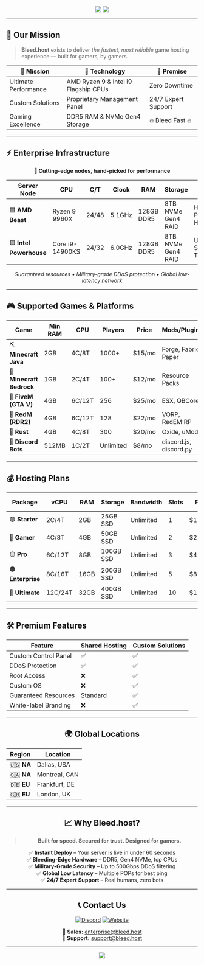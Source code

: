 <!-- HEADER -->
<div align="center">
  <img src="https://readme-typing-svg.herokuapp.com?font=Fira+Code&size=36&duration=2500&pause=1800&color=FF0000&center=true&vCenter=true&width=960&lines=🔥+Welcome+to+Bleed.host;Where+Performance+Meets+Perfection;Enterprise-Grade+Game+Hosting+⚡;Bleeding-Edge+Hardware+%7C+Zero+Compromise" />
  
  <img src="https://capsule-render.vercel.app/api?type=rect&color=FF0000&height=5&section=header"/>
</div>

---

## 🎯 **Our Mission**
> **Bleed.host** exists to deliver *the fastest, most reliable* game hosting experience — built for gamers, by gamers.

<div align="center">

| 🎯 **Mission**        | 🔧 **Technology**                       | 🌟 **Promise**        |
|----------------------|------------------------------------------|-----------------------|
| Ultimate Performance | AMD Ryzen 9 & Intel i9 Flagship CPUs      | Zero Downtime         |
| Custom Solutions     | Proprietary Management Panel             | 24/7 Expert Support   |
| Gaming Excellence    | DDR5 RAM & NVMe Gen4 Storage              | 🔥 Bleed Fast 🔥    |

</div>

---

## ⚡ **Enterprise Infrastructure**

<div align="center">

**🚀 Cutting-edge nodes, hand-picked for performance**
  
| **Server Node**        | **CPU**               | **C/T** | **Clock** | **RAM**     | **Storage**        | **Best For**             |
|------------------------|----------------------|---------|-----------|-------------|--------------------|--------------------------|
| 🟥 **AMD Beast**       | Ryzen 9 9960X         | 24/48   | 5.1GHz    | 128GB DDR5  | 8TB NVMe Gen4 RAID | High-Performance Hosting |
| 🟦 **Intel Powerhouse**| Core i9-14900KS       | 24/32   | 6.0GHz    | 128GB DDR5  | 8TB NVMe Gen4 RAID | Ultra-Fast Single Thread |

*Guaranteed resources • Military-grade DDoS protection • Global low-latency network*

</div>

---

## 🎮 **Supported Games & Platforms**

<div align="center">

| **Game**              | **Min RAM** | **CPU**    | **Players** | **Price**  | **Mods/Plugins** |
|-----------------------|------------|-----------|------------|------------|------------------|
| ⛏ **Minecraft Java**  | 2GB        | 4C/8T     | 1000+      | $15/mo     | Forge, Fabric, Paper |
| 📱 **Minecraft Bedrock**| 1GB       | 2C/4T     | 100+       | $12/mo     | Resource Packs |
| 🚓 **FiveM (GTA V)**  | 4GB        | 6C/12T    | 256        | $25/mo     | ESX, QBCore |
| 🤠 **RedM (RDR2)**    | 4GB        | 6C/12T    | 128        | $22/mo     | VORP, RedEM:RP |
| 🔫 **Rust**           | 4GB        | 4C/8T     | 300        | $20/mo     | Oxide, uMod |
| 🤖 **Discord Bots**   | 512MB      | 1C/2T     | Unlimited  | $8/mo      | discord.js, discord.py |

</div>

---

## 💰 **Hosting Plans**

<div align="center">

| **Package**   | **vCPU** | **RAM** | **Storage** | **Bandwidth** | **Slots** | **Price** | **Best For** |
|---------------|----------|---------|-------------|---------------|-----------|-----------|--------------|
| 🟢 **Starter**| 2C/4T    | 2GB     | 25GB SSD    | Unlimited     | 1         | $15/mo    | Small Servers|
| 🔵 **Gamer**  | 4C/8T    | 4GB     | 50GB SSD    | Unlimited     | 2         | $25/mo    | Growing      |
| 🟡 **Pro**    | 6C/12T   | 8GB     | 100GB SSD   | Unlimited     | 3         | $45/mo    | Popular      |
| 🟠 **Enterprise**| 8C/16T| 16GB    | 200GB SSD   | Unlimited     | 5         | $80/mo    | Large Nets   |
| 🔴 **Ultimate**| 12C/24T | 32GB    | 400GB SSD   | Unlimited     | 10        | $150/mo   | Massive Ops  |

</div>

---

## 🛠️ **Premium Features**
<div align="center">

| Feature                | Shared Hosting | Custom Solutions |
|------------------------|----------------|------------------|
| Custom Control Panel   | ✅ | ✅ |
| DDoS Protection        | ✅ | ✅ |
| Root Access            | ❌ | ✅ |
| Custom OS              | ❌ | ✅ |
| Guaranteed Resources   | Standard | ✅ |
| White-label Branding   | ❌ | ✅ |

---

## 🌍 **Global Locations**
<div align="center">

| Region         | Location        
|----------------|-----------------|
| 🇺🇸 **NA**     | Dallas, USA     | 
| 🇨🇦 **NA**     | Montreal, CAN   | 
| 🇩🇪 **EU**     | Frankfurt, DE   | 
| 🇬🇧 **EU**     | London, UK      | 

</div>

---

## 📈 **Why Bleed.host?**
> **Built for speed. Secured for trust. Designed for gamers.**

✅ **Instant Deploy** – Your server is live in under 60 seconds  
✅ **Bleeding-Edge Hardware** – DDR5, Gen4 NVMe, top CPUs  
✅ **Military-Grade Security** – Up to 500Gbps DDoS filtering  
✅ **Global Low Latency** – Multiple POPs for best ping  
✅ **24/7 Expert Support** – Real humans, zero bots  

---

## 📞 **Contact Us**
<div align="center">

[![Discord](https://img.shields.io/badge/Discord-Join%20Now-5865F2?style=for-the-badge&logo=discord&logoColor=white)](https://discord.bleed.host)
[![Website](https://img.shields.io/badge/Website-Bleed.host-FF0000?style=for-the-badge&logo=firefox&logoColor=white)](https://bleed.host)

📧 **Sales:** enterprise@bleed.host  
📧 **Support:** support@bleed.host  

</div>

---

<div align="center">
  <img src="https://capsule-render.vercel.app/api?type=waving&color=FF0000&height=120&section=footer&text=Bleed.host%20-%20Hosting%20Legends%20Since%202025&fontSize=28&fontColor=ffffff&animation=twinkling"/>
</div>

